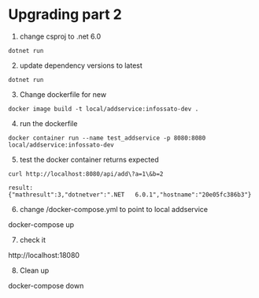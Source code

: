 # Upgrading part 2

1. change csproj to .net 6.0

```
dotnet run
```

2. update dependency versions to latest 

```
dotnet run
```

3. Change dockerfile for new 

```
docker image build -t local/addservice:infossato-dev .
```

4. run the dockerfile 

```
docker container run --name test_addservice -p 8080:8080 local/addservice:infossato-dev
```

5. test the docker container returns expected

```
curl http://localhost:8080/api/add\?a=1\&b=2 

result:
{"mathresult":3,"dotnetver":".NET   6.0.1","hostname":"20e05fc386b3"}
```
6. change /docker-compose.yml to point to local addservice

docker-compose up

7. check it

http://localhost:18080

8. Clean up

docker-compose down
